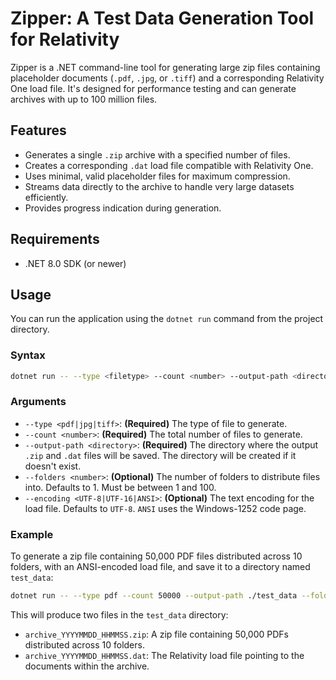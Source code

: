# Zipper: A Test Data Generation Tool for Relativity

Zipper is a .NET command-line tool for generating large zip files containing placeholder documents (`.pdf`, `.jpg`, or `.tiff`) and a corresponding Relativity One load file. It's designed for performance testing and can generate archives with up to 100 million files.

## Features

-   Generates a single `.zip` archive with a specified number of files.
-   Creates a corresponding `.dat` load file compatible with Relativity One.
-   Uses minimal, valid placeholder files for maximum compression.
-   Streams data directly to the archive to handle very large datasets efficiently.
-   Provides progress indication during generation.

## Requirements

-   .NET 8.0 SDK (or newer)

## Usage

You can run the application using the `dotnet run` command from the project directory.

### Syntax

```bash
dotnet run -- --type <filetype> --count <number> --output-path <directory>
```

### Arguments

-   `--type <pdf|jpg|tiff>`: **(Required)** The type of file to generate.
-   `--count <number>`: **(Required)** The total number of files to generate.
-   `--output-path <directory>`: **(Required)** The directory where the output `.zip` and `.dat` files will be saved. The directory will be created if it doesn't exist.
-   `--folders <number>`: **(Optional)** The number of folders to distribute files into. Defaults to 1. Must be between 1 and 100.
-   `--encoding <UTF-8|UTF-16|ANSI>`: **(Optional)** The text encoding for the load file. Defaults to `UTF-8`. `ANSI` uses the Windows-1252 code page.

### Example

To generate a zip file containing 50,000 PDF files distributed across 10 folders, with an ANSI-encoded load file, and save it to a directory named `test_data`:

```bash
dotnet run -- --type pdf --count 50000 --output-path ./test_data --folders 10 --encoding ANSI
```

This will produce two files in the `test_data` directory:
-   `archive_YYYYMMDD_HHMMSS.zip`: A zip file containing 50,000 PDFs distributed across 10 folders.
-   `archive_YYYYMMDD_HHMMSS.dat`: The Relativity load file pointing to the documents within the archive.
